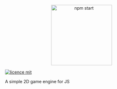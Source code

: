 <p align='center'>
<img src='https://user-images.githubusercontent.com/32485354/76345924-eefe5e00-62e2-11ea-8842-4c06f6339640.png' width='200' alt='npm start'>
</p>

[![licence mit](https://img.shields.io/badge/licence-MIT-blue.svg)](https://github.com/allysonjeronimo/game-engine-js/blob/master/LICENSE)

A simple 2D game engine for JS


